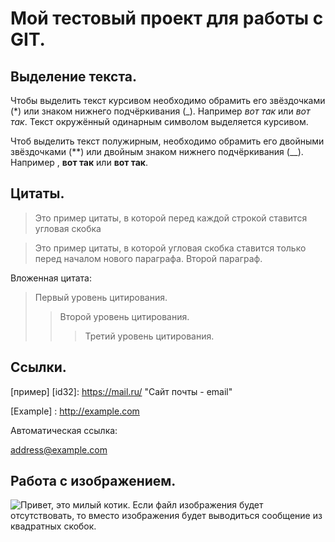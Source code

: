 # Мой тестовый проект для работы с GIT.

## Выделение текста.

Чтобы выделить текст курсивом необходимо обрамить его звёздочками
(*) или знаком нижнего подчёркивания (_). Например *вот так* или _вот так_. Текст окружённый одинарным символом выделяется курсивом.

Чтоб выделить текст полужирным, необходимо обрамить его двойными звёздочками (**) или двойным знаком нижнего подчёркивания (__). Например , **вот так** или __вот так__.

## Цитаты.

> Это пример цитаты,
> в которой перед каждой строкой
> ставится угловая скобка

> Это пример цитаты,
в которой угловая скобка 
ставится только перед началом нового параграфа.
> Второй параграф.

Вложенная цитата:

> Первый уровень цитирования.
>> Второй уровень цитирования.
>>> Третий уровень цитирования.

## Ссылки.

[пример] [id32]: https://mail.ru/ "Сайт почты - email"

[Example] : http://example.com

Автоматическая ссылка:

<address@example.com>

## Работа с изображением.

![Привет, это милый котик.](cat_kotic.jpg)
Если файл изображения будет отсутствовать, то вместо изображения будет выводиться сообщение из квадратных скобок.

